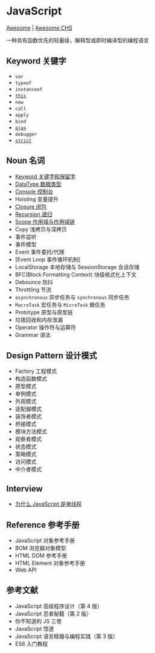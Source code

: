 # JavaScript

[Awesome](./Awesome.md) \| [Awesome CHS](./Awesome.CHS.md)

一种具有函数优先的轻量级，解释型或即时编译型的编程语言

## Keyword 关键字

- `var`
- `typeof`
- `instanceof`
- [`this`](./Keyword/this.md)
- `new`
- `call`
- `apply`
- `bind`
- [`ajax`](./Keyword/ajax.md)
- `debugger`
- [`strict`](./Keyword/strict.md)

## Noun 名词

- [Keyword 关键字和保留字](./Noun/Keyword.md)
- [DataType 数据类型](./Noun/DataType.md)
- [Console 控制台](./Noun/Console.md)
- Hoisting 变量提升
- [Closure 闭包](./Noun/Closure.md)
- [Recursion 递归](./Noun/Recursion.md)
- [Scope 作用域与作用域链](./Noun/Scope.md)
- Copy 浅拷贝与深拷贝
- 事件监听
- 事件模型
- Event 事件委托/代理
- [Event Loop 事件循环机制]
- LocalStorage 本地存储与 SessionStorage 会话存储
- BFC(Block Formatting Context) 块级格式化上下文
- Debounce 防抖
- Throttling 节流
- `asynchronous` 异步任务与 `synchronous` 同步任务
- `MacroTask` 宏任务与 `MicroTask` 微任务
- Prototype 原型与原型链
- 垃圾回收和内存泄漏
- Operator 操作符与运算符
- Grammar 语法

## Design Pattern 设计模式

- Factory 工程模式
- 构造函数模式
- 原型模式
- 单例模式
- 外观模式
- 适配器模式
- 装饰者模式
- 桥接模式
- 模块方法模式
- 观察者模式
- 状态模式
- 策略模式
- 访问模式
- 中介者模式

## Interview

- [为什么 JavaScript 是单线程](./Interview/%E4%B8%BA%E4%BB%80%E4%B9%88_JavaScript_%E6%98%AF%E5%8D%95%E7%BA%BF%E7%A8%8B.md)

## Reference 参考手册

- JavaScript 对象参考手册
- BOM 浏览器对象模型
- HTML DOM 参考手册
- HTML Element 对象参考手册
- Web API

## 参考文献

- JavaScript 高级程序设计（第 4 版）
- JavaScript 忍者秘籍（第 2 版）
- 你不知道的 JS 三卷
- JavaScript 悟道
- JavaScript 语言精髓与编程实践（第 3 版）
- ES6 入门教程
